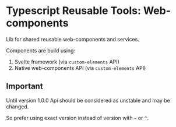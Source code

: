 # Typescript Reusable Tools: Web-components

Lib for shared reusable web-components and services.

Components are build using:
1. Svelte framework (via `custom-elements` API)
2. Native web-components API (via `custom-elements` API)

## Important

Until version 1.0.0 Api should be considered as unstable and may be changed.

So prefer using exact version instead of version with `~` or `^`.
